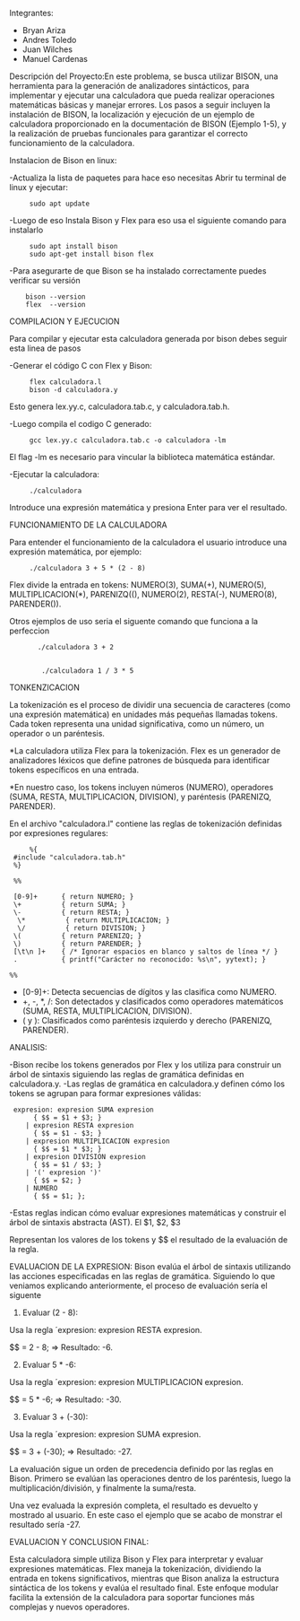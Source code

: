 Integrantes:

- Bryan Ariza
- Andres Toledo
- Juan Wilches
- Manuel Cardenas

Descripción del Proyecto:En este problema, se busca utilizar BISON, una herramienta para la generación de analizadores sintácticos, para implementar y ejecutar una calculadora que pueda realizar operaciones matemáticas básicas y manejar errores. Los pasos a seguir incluyen la instalación de BISON, la localización y ejecución de un ejemplo de calculadora proporcionado en la documentación de BISON (Ejemplo 1-5), y la realización de pruebas funcionales para garantizar el correcto funcionamiento de la calculadora.

Instalacion de Bison en linux:

-Actualiza la lista de paquetes para hace eso necesitas Abrir tu terminal de linux y ejecutar:

         sudo apt update
         
-Luego de eso Instala Bison y Flex para eso usa el siguiente comando para instalarlo 

         sudo apt install bison
         sudo apt-get install bison flex
         
-Para asegurarte de que Bison se ha instalado correctamente puedes verificar su versión
                
        bison --version
        flex  --version

COMPILACION Y EJECUCION

Para compilar y ejecutar esta calculadora generada por bison debes seguir esta linea de pasos

-Generar el código C con Flex y Bison:

         flex calculadora.l
         bison -d calculadora.y

Esto genera lex.yy.c, calculadora.tab.c, y calculadora.tab.h.

-Luego compila el codigo C generado:

         gcc lex.yy.c calculadora.tab.c -o calculadora -lm
El flag -lm es necesario para vincular la biblioteca matemática estándar.

-Ejecutar la calculadora:

         ./calculadora
         
Introduce una expresión matemática y presiona Enter para ver el resultado.

FUNCIONAMIENTO DE LA CALCULADORA

Para entender el funcionamiento de la calculadora el usuario introduce una expresión matemática, por ejemplo:

         ./calculadora 3 + 5 * (2 - 8) 
          
  Flex divide la entrada en tokens: NUMERO(3), SUMA(+), NUMERO(5), MULTIPLICACION(*), PARENIZQ((), NUMERO(2), RESTA(-), NUMERO(8), PARENDER()).  

  Otros ejemplos de uso seria el siguente comando que funciona a la perfeccion

           ./calculadora 3 + 2
           

            ./calculadora 1 / 3 * 5

TONKENZICACION

La tokenización es el proceso de dividir una secuencia de caracteres (como una expresión matemática) en unidades más pequeñas llamadas tokens. Cada token representa una unidad significativa, como un número, un operador o un paréntesis.

*La calculadora utiliza Flex para la tokenización. Flex es un generador de analizadores léxicos que define patrones de búsqueda para identificar tokens específicos en una entrada.

*En nuestro caso, los tokens incluyen números (NUMERO), operadores (SUMA, RESTA, MULTIPLICACION, DIVISION), y paréntesis (PARENIZQ, PARENDER).

En el archivo "calculadora.l" contiene las reglas de tokenización definidas por expresiones regulares:


         %{
     #include "calculadora.tab.h"
     %}

     %%

     [0-9]+      { return NUMERO; }
     \+          { return SUMA; }
     \-          { return RESTA; }
      \*          { return MULTIPLICACION; }
      \/          { return DIVISION; }
     \(          { return PARENIZQ; }
     \)          { return PARENDER; }
     [\t\n ]+    { /* Ignorar espacios en blanco y saltos de línea */ }
     .           { printf("Carácter no reconocido: %s\n", yytext); }

    %%

- [0-9]+: Detecta secuencias de dígitos y las clasifica como NUMERO.
- +, -, *, /: Son detectados y clasificados como operadores matemáticos (SUMA, RESTA, MULTIPLICACION, DIVISION).
- ( y ): Clasificados como paréntesis izquierdo y derecho (PARENIZQ, PARENDER).
  
ANALISIS:

-Bison recibe los tokens generados por Flex y los utiliza para construir un árbol de sintaxis siguiendo las reglas de gramática definidas en calculadora.y.
-Las reglas de gramática en calculadora.y definen cómo los tokens se agrupan para formar expresiones válidas:

     expresion: expresion SUMA expresion
          { $$ = $1 + $3; }
        | expresion RESTA expresion
          { $$ = $1 - $3; }
        | expresion MULTIPLICACION expresion
          { $$ = $1 * $3; }
        | expresion DIVISION expresion
          { $$ = $1 / $3; }
        | '(' expresion ')'
          { $$ = $2; }
        | NUMERO
          { $$ = $1; };
-Estas reglas indican cómo evaluar expresiones matemáticas y construir el árbol de sintaxis abstracta (AST). El $1, $2, $3

Representan los valores de los tokens y $$ el resultado de la evaluación de la regla.

EVALUACION DE LA EXPRESION:
Bison evalúa el árbol de sintaxis utilizando las acciones especificadas en las reglas de gramática.
Siguiendo lo que veniamos explicando anteriormente, el proceso de evaluación sería el siguente

1) Evaluar (2 - 8):

Usa la regla ´expresion: expresion RESTA expresion.

$$ = 2 - 8; ⇒ Resultado: -6.

2) Evaluar 5 * -6:

Usa la regla ´expresion: expresion MULTIPLICACION expresion.

$$ = 5 * -6; ⇒ Resultado: -30.

3) Evaluar 3 + (-30):

Usa la regla ´expresion: expresion SUMA expresion.

$$ = 3 + (-30); ⇒ Resultado: -27.

La evaluación sigue un orden de precedencia definido por las reglas en Bison. Primero se evalúan las operaciones dentro de los paréntesis, luego la multiplicación/división, y finalmente la suma/resta.

Una vez evaluada la expresión completa, el resultado es devuelto y mostrado al usuario. En este caso el ejemplo que se acabo de monstrar el resultado sería -27.

EVALUACION Y CONCLUSION FINAL:

Esta calculadora simple utiliza Bison y Flex para interpretar y evaluar expresiones matemáticas. Flex maneja la tokenización, dividiendo la entrada en tokens significativos, mientras que Bison analiza la estructura sintáctica de los tokens y evalúa el resultado final. Este enfoque modular facilita la extensión de la calculadora para soportar funciones más complejas y nuevos operadores.

